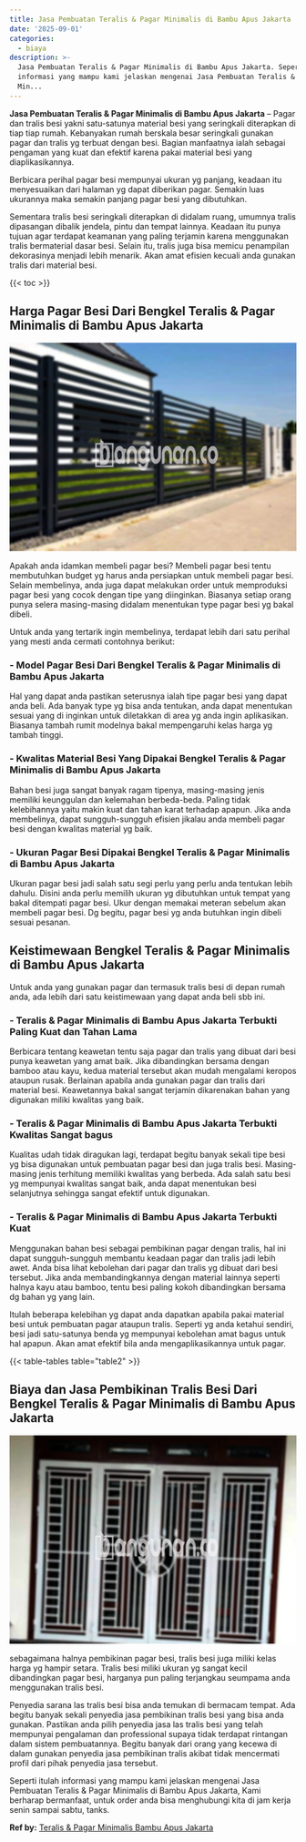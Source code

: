 ```yaml
---
title: Jasa Pembuatan Teralis & Pagar Minimalis di Bambu Apus Jakarta
date: '2025-09-01'
categories:
  - biaya
description: >-
  Jasa Pembuatan Teralis & Pagar Minimalis di Bambu Apus Jakarta. Seperti itulah
  informasi yang mampu kami jelaskan mengenai Jasa Pembuatan Teralis & Pagar
  Min...
---
```


**Jasa Pembuatan Teralis & Pagar Minimalis di Bambu Apus Jakarta** – Pagar dan tralis besi yakni satu-satunya material besi yang seringkali diterapkan di tiap tiap rumah. Kebanyakan rumah berskala besar seringkali gunakan pagar dan tralis yg terbuat dengan besi. Bagian manfaatnya ialah sebagai pengaman yang kuat dan efektif karena pakai material besi yang diaplikasikannya.

Berbicara perihal pagar besi mempunyai ukuran yg panjang, keadaan itu menyesuaikan dari halaman yg dapat diberikan pagar. Semakin luas ukurannya maka semakin panjang pagar besi yang dibutuhkan.

Sementara tralis besi seringkali diterapkan di didalam ruang, umumnya tralis dipasangan dibalik jendela, pintu dan tempat lainnya. Keadaan itu punya tujuan agar terdapat keamanan yang paling terjamin karena menggunakan tralis bermaterial dasar besi. Selain itu, tralis juga bisa memicu penampilan dekorasinya menjadi lebih menarik. Akan amat efisien kecuali anda gunakan tralis dari material besi.

{{< toc >}}

## Harga Pagar Besi Dari Bengkel Teralis & Pagar Minimalis di Bambu Apus Jakarta

![Jasa Pembuatan Teralis & Pagar Minimalis di Bambu Apus Jakarta](/images/pagar-minimalis-murah-47.png)

Apakah anda idamkan membeli pagar besi? Membeli pagar besi tentu membutuhkan budget yg harus anda persiapkan untuk membeli pagar besi. Selain membelinya, anda juga dapat melakukan order untuk memproduksi pagar besi yang cocok dengan tipe yang diinginkan. Biasanya setiap orang punya selera masing-masing didalam menentukan type pagar besi yg bakal dibeli.

Untuk anda yang tertarik ingin membelinya, terdapat lebih dari satu perihal yang mesti anda cermati contohnya berikut:
### \- Model Pagar Besi Dari Bengkel Teralis & Pagar Minimalis di Bambu Apus Jakarta

Hal yang dapat anda pastikan seterusnya ialah tipe pagar besi yang dapat anda beli. Ada banyak type yg bisa anda tentukan, anda dapat menentukan sesuai yang di inginkan untuk diletakkan di area yg anda ingin aplikasikan. Biasanya tambah rumit modelnya bakal mempengaruhi kelas harga yg tambah tinggi.

### \- Kwalitas Material Besi Yang Dipakai Bengkel Teralis & Pagar Minimalis di Bambu Apus Jakarta

Bahan besi juga sangat banyak ragam tipenya, masing-masing jenis memiliki keunggulan dan kelemahan berbeda-beda. Paling tidak kelebihannya yaitu makin kuat dan tahan karat terhadap apapun. Jika anda membelinya, dapat sungguh-sungguh efisien jikalau anda membeli pagar besi dengan kwalitas material yg baik.

### \- Ukuran Pagar Besi Dipakai Bengkel Teralis & Pagar Minimalis di Bambu Apus Jakarta

Ukuran pagar besi jadi salah satu segi perlu yang perlu anda tentukan lebih dahulu. Disini anda perlu memilih ukuran yg dibutuhkan untuk tempat yang bakal ditempati pagar besi. Ukur dengan memakai meteran sebelum akan membeli pagar besi. Dg begitu, pagar besi yg anda butuhkan ingin dibeli sesuai pesanan.

## Keistimewaan Bengkel Teralis & Pagar Minimalis di Bambu Apus Jakarta

Untuk anda yang gunakan pagar dan termasuk tralis besi di depan rumah anda, ada lebih dari satu keistimewaan yang dapat anda beli sbb ini.

### \- Teralis & Pagar Minimalis di Bambu Apus Jakarta Terbukti Paling Kuat dan Tahan Lama

Berbicara tentang keawetan tentu saja pagar dan tralis yang dibuat dari besi punya keawetan yang amat baik. Jika dibandingkan bersama dengan bamboo atau kayu, kedua material tersebut akan mudah mengalami keropos ataupun rusak. Berlainan apabila anda gunakan pagar dan tralis dari material besi. Keawetannya bakal sangat terjamin dikarenakan bahan yang digunakan miliki kwalitas yang baik.

### \- Teralis & Pagar Minimalis di Bambu Apus Jakarta Terbukti Kwalitas Sangat bagus

Kualitas udah tidak diragukan lagi, terdapat begitu banyak sekali tipe besi yg bisa digunakan untuk pembuatan pagar besi dan juga tralis besi. Masing-masing jenis terhitung memiliki kwalitas yang berbeda. Ada salah satu besi yg mempunyai kwalitas sangat baik, anda dapat menentukan besi selanjutnya sehingga sangat efektif untuk digunakan.

### \- Teralis & Pagar Minimalis di Bambu Apus Jakarta Terbukti Kuat

Menggunakan bahan besi sebagai pembikinan pagar dengan tralis, hal ini dapat sungguh-sungguh membantu keadaan pagar dan tralis jadi lebih awet. Anda bisa lihat kebolehan dari pagar dan tralis yg dibuat dari besi tersebut. Jika anda membandingkannya dengan material lainnya seperti halnya kayu atau bamboo, tentu besi paling kokoh dibandingkan bersama dg bahan yg yang lain.

Itulah beberapa kelebihan yg dapat anda dapatkan apabila pakai material besi untuk pembuatan pagar ataupun tralis. Seperti yg anda ketahui sendiri, besi jadi satu-satunya benda yg mempunyai kebolehan amat bagus untuk hal apapun. Akan amat efektif bila anda mengaplikasikannya untuk pagar.

{{< table-tables table="table2" >}}

## Biaya dan Jasa Pembikinan Tralis Besi Dari Bengkel Teralis & Pagar Minimalis di Bambu Apus Jakarta

![Jasa Pembuatan Teralis & Pagar Minimalis di Bambu Apus Jakarta](/images/teralis-minimalis-murah-17.png)

sebagaimana halnya pembikinan pagar besi, tralis besi juga miliki kelas harga yg hampir setara. Tralis besi miliki ukuran yg sangat kecil dibandingkan pagar besi, harganya pun paling terjangkau seumpama anda menggunakan tralis besi.

Penyedia sarana las tralis besi bisa anda temukan di bermacam tempat. Ada begitu banyak sekali penyedia jasa pembikinan tralis besi yang bisa anda gunakan. Pastikan anda pilih penyedia jasa las tralis besi yang telah mempunyai pengalaman dan professional supaya tidak terdapat rintangan dalam sistem pembuatannya. Begitu banyak dari orang yang kecewa di dalam gunakan penyedia jasa pembikinan tralis akibat tidak mencermati profil dari pihak penyedia jasa tersebut.

Seperti itulah informasi yang mampu kami jelaskan mengenai Jasa Pembuatan Teralis & Pagar Minimalis di Bambu Apus Jakarta, Kami berharap bermanfaat, untuk order anda bisa menghubungi kita di jam kerja senin sampai sabtu, tanks.

**Ref by:** [Teralis & Pagar Minimalis Bambu Apus Jakarta](https://id.wikipedia.org/wiki/Teralis)
